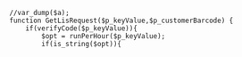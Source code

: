 	//var_dump($a);
	function GetLisRequest($p_keyValue,$p_customerBarcode) {
		if(verifyCode($p_keyValue)){
			$opt = runPerHour($p_keyValue);
			if(is_string($opt)){